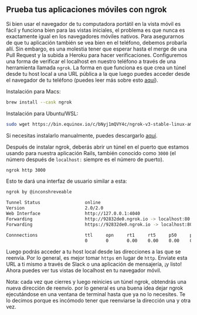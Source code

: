 ## Prueba tus aplicaciones móviles con ngrok

Si bien usar el navegador de tu computadora portátil en la vista móvil es fácil y funciona bien para las vistas iniciales, el problema es que nunca es exactamente igual en los navegadores móviles nativos. Para asegurarnos de que tu aplicación también se vea bien en el teléfono, debemos probarla allí. Sin embargo, es una molestia tener que esperar hasta el merge de una Pull Request y la subida a Heroku para hacer verificaciones. Configuremos una forma de verificar el localhost en nuestro teléfono a través de una herramienta llamada `ngrok`. La forma en que funciona es que crea un túnel desde tu host local a una URL pública a la que luego puedes acceder desde el navegador de tu teléfono (puedes leer más sobre esto [aquí](https://ngrok.com/product)).

Instalación para Macs:

```zsh
brew install --cask ngrok
```

Instalación para Ubuntu/WSL:

```zsh
sudo wget https://bin.equinox.io/c/bNyj1mQVY4c/ngrok-v3-stable-linux-amd64.tgz  -O - | sudo tar xz -C /usr/local/bin
```

Si necesitas instalarlo manualmente, puedes descargarlo [aquí](https://ngrok.com/download).

Después de instalar ngrok, deberás abrir un túnel en el puerto que estamos usando para nuestra aplicación Rails, también conocido como `3000` (el número después de `localhost:` siempre es el número de puerto).
```zsh
ngrok http 3000
```

Esto te dará una interfaz de usuario similar a esta:

```zsh
ngrok by @inconshreveable

Tunnel Status                 online
Version                       2.0/2.0
Web Interface                 http://127.0.0.1:4040
Forwarding                    http://92832de0.ngrok.io -> localhost:80
Forwarding                    https://92832de0.ngrok.io -> localhost:80

Connnections                  ttl     opn     rt1     rt5     p50     p90
                              0       0       0.00    0.00    0.00    0.00
```

Luego podrás acceder a tu host local desde las direcciones a las que se reenvía. Por lo general, es mejor tomar `https` en lugar de `http`. Envíate esta URL a ti mismo a través de Slack o una aplicación de mensajería, ¡y listo! Ahora puedes ver tus vistas de localhost en tu navegador móvil.

Nota: cada vez que cierres y luego reinicies un túnel ngrok, obtendrás una nueva dirección de reenvío. por lo general es una buena idea dejar ngrok ejecutándose en una ventana de terminal hasta que ya no lo necesites. Te lo decimos porque es incómodo tener que reenviarse la dirección una y otra vez.

